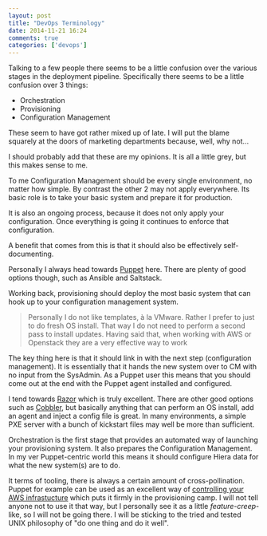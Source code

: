 ```yaml
---
layout: post
title: "DevOps Terminology"
date: 2014-11-21 16:24
comments: true
categories: ['devops']
---
```

Talking to a few people there seems to be a little confusion over the various stages in the deployment pipeline. Specifically there seems to be a little confusion over 3 things:

<!-- more -->

   - Orchestration
   - Provisioning
   - Configuration Management

These seem to have got rather mixed up of late. I will put the blame squarely at the doors of marketing departments because, well, why not...

I should probably add that these are my opinions. It is all a little grey, but this makes sense to me.

To me Configuration Management should be every single environment, no matter how simple. By contrast the other 2 may not apply everywhere. Its basic role is to take your basic system and prepare it for production.

It is also an ongoing process, because it does not only apply your configuration. Once everything is going it continues to enforce that configuration.

A benefit that comes from this is that it should also be effectively self-documenting.

Personally I always head towards [Puppet](https://www.puppetlabs.com) here. There are plenty of good options though, such as Ansible and Saltstack.

Working back, provisioning should deploy the most basic system that can hook up to your configuration management system.

> Personally I do not like templates, à la VMware. Rather I prefer to just to do fresh OS install. That way I do not need to perform a second pass to install updates. Having said that, when working with AWS or Openstack they are a very effective way to work

The key thing here is that it should link in with the next step (configuration management). It is essentially that it hands the new system over to CM with no input from the SysAdmin. As a Puppet user this means that you should come out at the end with the Puppet agent installed and configured.

I tend towards [Razor](https://github.com/puppetlabs/razor-server) which is truly excellent. There are other good options such as [Cobbler](https://www.cobblerd.org/), but basically anything that can perform an OS install, add an agent and inject a config file is great. In many environments, a simple PXE server with a bunch of kickstart files may well be more than sufficient.

Orchestration is the first stage that provides an automated way of launching your provisioning system. It also prepares the Configuration Management. In my ver Puppet-centric world this means it should configure Hiera data for what the new system(s) are to do.

It terms of tooling, there is always a certain amount of cross-pollination. Puppet for example can be used as an excellent way of [controlling your AWS infrastucture](https://puppetlabs.com/blog/provision-aws-infrastructure-using-puppet) which puts it firmly in the provisioning camp. I will not tell anyone not to use it that way, but I personally see it as a little *feature-creep*-like, so I will not be going there. I will be sticking to the tried and tested UNIX philosophy of "do one thing and do it well".

